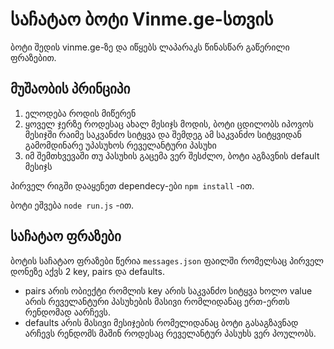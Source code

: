 # საჩატაო ბოტი Vinme.ge-სთვის

ბოტი შედის vinme.ge-ზე და იწყებს ლაპარაკს წინასწარ გაწერილი ფრაზებით.

## მუშაობის პრინციპი
1. ელოდება როდის მიწერენ 
2. ყოველ ჯერზე როდესაც ახალ მესიჯს მოდის, ბოტი ცდილობს იპოვოს მესიჯში რაიმე საკვანძო სიტყვა და შემდეგ ამ საკვანძო სიტყვიდან გამომდინარე უპასუხოს რეველანტური პასუხი 
3. იმ შემთხვევაში თუ პასუხის გაცემა ვერ შესძლო, ბოტი აგზავნის default მესიჯს

პირველ რიგში დააყენეთ dependecy-ები `npm install` -ით. 

ბოტი ეშვება `node run.js` -ით.

## საჩატაო ფრაზები

ბოტის საჩატაო ფრაზები წერია `messages.json` ფაილში რომელსაც პირველ დონეზე აქვს 2 key, pairs და defaults. 
- pairs არის ობიექტი რომლის key არის საკვანძო სიტყვა ხოლო value არის რეველანტური პასუხების მასივი რომლიდანაც ერთ-ერთს რენდომად აარჩევს.
- defaults არის მასივი მესიჯების რომელიდანაც ბოტი გასაგზავნად არჩევს რენდომს მაშინ როდესაც რეველანტურ პასუხს ვერ პოულობს.
